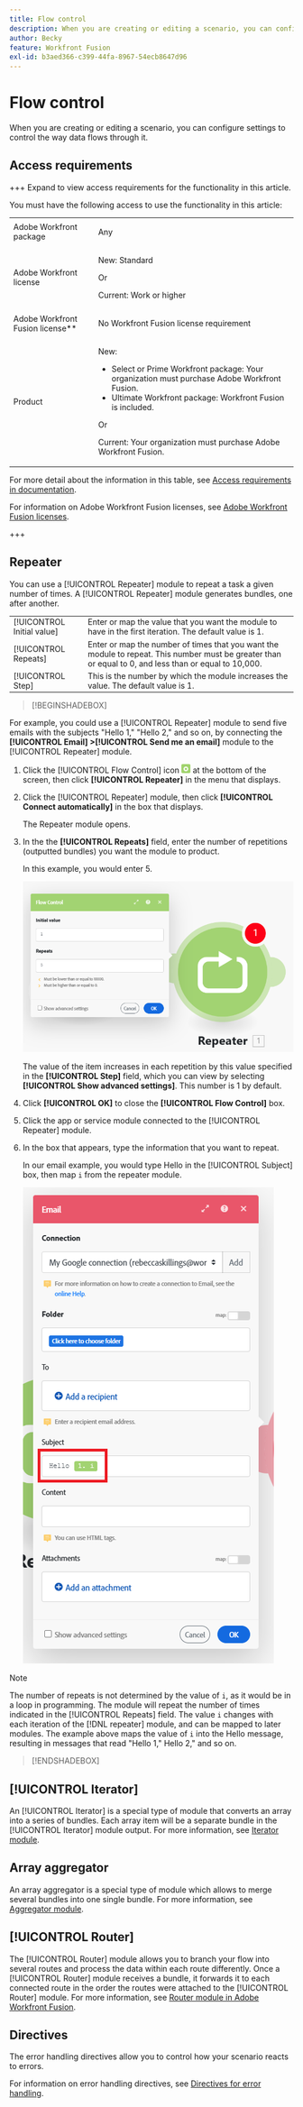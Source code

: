 ```yaml
---
title: Flow control
description: When you are creating or editing a scenario, you can configure settings to control the way data flows through it.
author: Becky
feature: Workfront Fusion
exl-id: b3aed366-c399-44fa-8967-54ecb8647d96
---
```

# Flow control

When you are creating or editing a scenario, you can configure settings to control the way data flows through it.

## Access requirements

+++ Expand to view access requirements for the functionality in this article.

You must have the following access to use the functionality in this article:

<table style="table-layout:auto">
 <col> 
 <col> 
 <tbody> 
  <tr> 
   <td role="rowheader">Adobe Workfront package</td> 
   <td> <p>Any</p> </td> 
  </tr> 
  <tr data-mc-conditions=""> 
   <td role="rowheader">Adobe Workfront license</td> 
   <td> <p>New: Standard</p><p>Or</p><p>Current:  Work or higher</p> </td> 
  </tr> 
  <tr> 
   <td role="rowheader">Adobe Workfront Fusion license**</td> 
   <td>
   <p>No Workfront Fusion license requirement</p>
   </td> 
  </tr> 
  <tr> 
   <td role="rowheader">Product</td> 
   <td>
   <p>New:</p> <ul><li>Select or Prime Workfront package: Your organization must purchase Adobe Workfront Fusion.</li><li>Ultimate Workfront package: Workfront Fusion is included.</li></ul>
   <p>Or</p>
   <p>Current: Your organization must purchase Adobe Workfront Fusion.</p>
   </td> 
  </tr>
 </tbody> 
</table>

For more detail about the information in this table, see [Access requirements in documentation](/help/workfront-fusion/references/licenses-and-roles/access-level-requirements-in-documentation.md).

For information on Adobe Workfront Fusion licenses, see [Adobe Workfront Fusion licenses](/help/workfront-fusion/set-up-and-manage-workfront-fusion/licensing-operations-overview/license-automation-vs-integration.md).

+++

## Repeater

You can use a [!UICONTROL Repeater] module to repeat a task a given number of times. A [!UICONTROL Repeater] module generates bundles, one after another.


<table>
    <tr>
        <td>[!UICONTROL Initial value]</td>
        <td>Enter or map the value that you want the module to have in the first iteration. The default value is 1.</td>
    </tr>
    <tr>
        <td>[!UICONTROL Repeats]</td>
        <td>Enter or map the number of times that you want the module to repeat. This number must be greater than or equal to 0, and less than or equal to 10,000.</td>
    </tr>
    <tr>
        <td>[!UICONTROL Step]</td>
        <td>This is the number by which the module increases the value. The default value is 1.</td>
    </tr>
</table>

>[!BEGINSHADEBOX]

For example, you could use a [!UICONTROL Repeater] module to send five emails with the subjects "Hello 1," "Hello 2," and so on, by connecting the **[!UICONTROL Email] >[!UICONTROL Send me an email]** module to the [!UICONTROL Repeater] module.

1. Click the [!UICONTROL Flow Control] icon ![Flow control icon](/help/workfront-fusion/references/apps-and-modules/assets/flow-control-icon.gif) at the bottom of the screen, then click **[!UICONTROL Repeater]** in the menu that displays.
1. Click the [!UICONTROL Repeater] module, then click **[!UICONTROL Connect automatically]** in the box that displays.

   The Repeater module opens.

1. In the the **[!UICONTROL Repeats]** field, enter the number of repetitions (outputted bundles) you want the module to product.

   In this example, you would enter 5.

   ![Repeater](/help/workfront-fusion/references/apps-and-modules/assets/repeater-2-350x207.png)

   The value of the item increases in each repetition by this value specified in the **[!UICONTROL Step]** field, which you can view by selecting **[!UICONTROL Show advanced settings]**. This number is 1 by default.

1. Click **[!UICONTROL OK]** to close the **[!UICONTROL Flow Control]** box.

1. Click the app or service module connected to the [!UICONTROL Repeater] module.
1. In the box that appears, type the information that you want to repeat.

   In our email example, you would type Hello in the [!UICONTROL Subject] box, then map `i` from the repeater module.

   ![Repeater](/help/workfront-fusion/references/apps-and-modules/assets/repeater-3-350x207.png)



>[!NOTE]
>
>The number of repeats is not determined by the value of `i`, as it would be in a loop in programming. The module will repeat the number of times indicated in the [!UICONTROL Repeats] field. The value `i` changes with each iteration of the [!DNL repeater] module, and can be mapped to later modules. The example above maps the value of `i` into the Hello message, resulting in messages that read "Hello 1," Hello 2," and so on.

>[!ENDSHADEBOX]

## [!UICONTROL Iterator]

An [!UICONTROL Iterator] is a special type of module that converts an array into a series of bundles. Each array item will be a separate bundle in the [!UICONTROL Iterator] module output. For more information, see [Iterator module](/help/workfront-fusion/references/modules/iterator-module.md).

## Array aggregator

An array aggregator is a special type of module which allows to merge several bundles into one single bundle. For more information, see [Aggregator module](/help/workfront-fusion/references/modules/aggregator-module.md).

## [!UICONTROL Router]

The [!UICONTROL Router] module allows you to branch your flow into several routes and process the data within each route differently. Once a [!UICONTROL Router] module receives a bundle, it forwards it to each connected route in the order the routes were attached to the [!UICONTROL Router] module. For more information, see [Router module in Adobe Workfront Fusion](/help/workfront-fusion/create-scenarios/add-modules/router-module.md).

## Directives

The error handling directives allow you to control how your scenario reacts to errors. 

For information on error handling directives, see [Directives for error handling](/help/workfront-fusion/references/errors/directives-for-error-handling.md).

